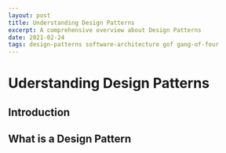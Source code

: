 ```yaml
---
layout: post
title: Understanding Design Patterns
excerpt: A comprehensive overview about Design Patterns
date: 2021-02-24
tags: design-patterns software-architecture gof gang-of-four
---
```


# Uderstanding Design Patterns

## Introduction

## What is a Design Pattern
